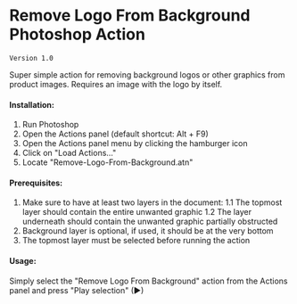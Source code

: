 # Remove Logo From Background Photoshop Action

`Version 1.0`

Super simple action for removing background logos or other graphics from product images. Requires an image with the logo by itself.

#### Installation:

1. Run Photoshop
2. Open the Actions panel (default shortcut: Alt + F9)
3. Open the Actions panel menu by clicking the hamburger icon
4. Click on "Load Actions..."
5. Locate "Remove-Logo-From-Background.atn"

#### Prerequisites:

1. Make sure to have at least two layers in the document:
1.1 The topmost layer should contain the entire unwanted graphic
1.2 The layer underneath should contain the unwanted graphic partially obstructed
2. Background layer is optional, if used, it should be at the very bottom
3. The topmost layer must be selected before running the action

#### Usage:

Simply select the "Remove Logo From Background" action from the Actions panel and press "Play selection" (►)

